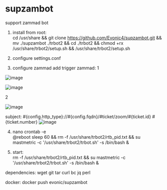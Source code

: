 # supzambot
support zammad bot  
  
1. install from root:  
cd /usr/share && git clone https://github.com/Evonic4/supzambot.git && mv ./supzambot ./trbot2 && cd ./trbot2 && chmod +rx /usr/share/trbot2/setup.sh && /usr/share/trbot2/setup.sh  
  
2. configure settings.conf  
  
3. configure zammad 
  add trigger zammad:
1  
  
![image](https://user-images.githubusercontent.com/46780974/193843501-16400722-9fdf-40c1-b933-a361eaab90f4.png)
  
![image](https://user-images.githubusercontent.com/46780974/193843171-6b0747bf-0753-42f5-8941-e1d26065eff0.png)

2  
  
![image](https://user-images.githubusercontent.com/46780974/193843663-3bcd61c6-9fc9-4727-9001-e1913f5d7296.png)

  subject: #{config.http_type}://#{config.fqdn}/#ticket/zoom/#{ticket.id} #{ticket.number}
![image](https://user-images.githubusercontent.com/46780974/193843777-9413fb3b-81cf-499f-86cf-0ba8febf3630.png)
  
  
4. nano crontab -e  
@reboot sleep 60 && rm -f /usr/share/trbot2/rtb_pid.txt && su mastmetric -c '/usr/share/trbot2/trbot.sh' -s /bin/bash &  
  
5. start:  
rm -f /usr/share/trbot2/rtb_pid.txt && su mastmetric -c '/usr/share/trbot2/trbot.sh' -s /bin/bash &  
  
  
dependencies: wget git tar curl bc jq perl  
  
  docker: docker push evonic/supzambot  
  
